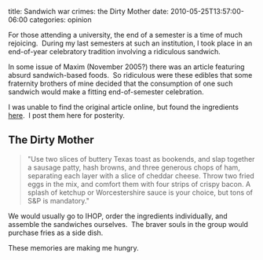 title: Sandwich war crimes: the Dirty Mother
date: 2010-05-25T13:57:00-06:00
categories: opinion

For those attending a university, the end of a semester is a time of much rejoicing.  During my last semesters at such an institution, I took place in an end-of-year celebratory tradition involving a ridiculous sandwich.

In some issue of Maxim (November 2005?) there was an article featuring absurd sandwich-based foods.  So ridiculous were these edibles that some fraternity brothers of mine decided that the consumption of one such sandwich would make a fitting end-of-semester celebration.

I was unable to find the original article online, but found the ingredients [here](http://www.ntxalliance.com/index.php?action=printpage;topic=3970.0).  I post them here for posterity.

## The Dirty Mother

> "Use two slices of buttery Texas toast as bookends, and slap together a sausage patty, hash browns, and three generous chops of ham, separating each layer with a slice of cheddar cheese. Throw two fried eggs in the mix, and comfort them with four strips of crispy bacon. A splash of ketchup or Worcestershire sauce is your choice, but tons of S&amp;P is mandatory."

We would usually go to IHOP, order the ingredients individually, and assemble the sandwiches ourselves.  The braver souls in the group would purchase fries as a side dish.

These memories are making me hungry.
